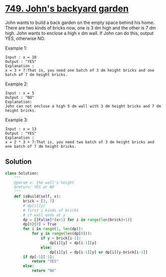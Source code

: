 # [749. John's backyard garden](https://www.lintcode.com/problem/johns-backyard-garden/description?_from=ladder&&fromId=92)

John wants to build a back garden on the empty space behind his home. There are two kinds of bricks now, one is 3 dm high and the other is 7 dm high. John wants to enclose a high x dm wall. If John can do this, output YES, otherwise NO.

Example 1:
```
Input : x = 10
Output : "YES"
Explanation :
x = 3 + 7:That is, you need one batch of 3 dm height bricks and one batch of 7 dm height bricks.
```
Example 2:
```
Input : x = 5
Output : "NO"
Explanation:
John can not enclose a high 5 dm wall with 3 dm height bricks and 7 dm height bricks.
```
Example 3:
```
Input : x = 13
Output : "YES"
Explanation :
x = 2 * 3 + 7:That is, you need two batch of 3 dm height bricks and one batch of 7 dm height bricks.
```
## Solution
```python
class Solution:
    """
    @param x: the wall's height
    @return: YES or NO
    """
    def isBuild(self, x):
        brick = [3, 7]
        # dp[i][y]
        # first i kinds of bricks
        # if wall ends at y
        dp = [[False]*(x+1) for i in range(len(brick)+1)]
        dp[0][0] = True
        for i in range(1, len(dp)):
            for y in range(len(dp[0])):
                if y < brick[i-1]:
                    dp[i][y] = dp[i-1][y]
                else:
                    dp[i][y] = dp[i-1][y] or dp[i][y-brick[i-1]]
        if dp[-1][-1]:
            return "YES"
        else:
            return "NO"
```